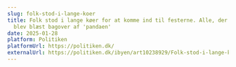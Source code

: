 ```yaml
---
slug: folk-stod-i-lange-koer
title: Folk stod i lange køer for at komme ind til festerne. Alle, der kom ind,
  blev blæst bagover af 'pandaen'
date: 2025-01-28
platform: Politiken
platformUrl: https://politiken.dk/
externalUrl: https://politiken.dk/ibyen/art10238929/Folk-stod-i-lange-køer-for-at-komme-ind-til-festerne.-Alle-der-kom-ind-blev-blæst-bagover-af-pandaen
---
```

<p></p>